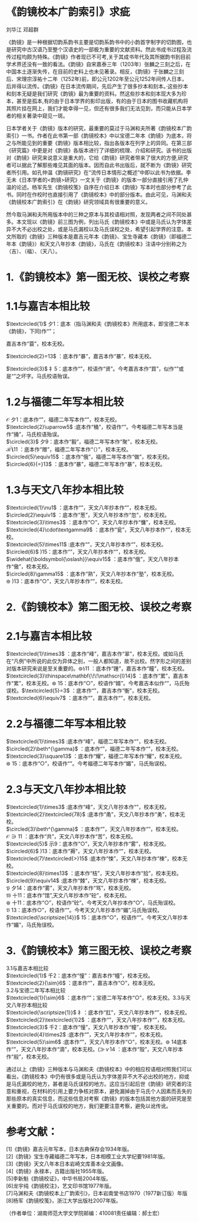 # 《韵镜校本广韵索引》求疵  

刘华江 邓超群  

《韵镜》是一种根据切韵系韵书主要是切韵系韵书中的小韵首字制字的切韵图，也是研究中古汉语乃至整个汉语史的一部极为重要的文献资料。然此书成书过程及流传过程均颇为特殊。《韵镜》作者现已不可考,关于其成书年代及其所据韵书到目前学术界还没有一致的看法。《韵镜》自宋嘉泰三年（1203年）张麟之三刻之后，在中国本土逐渐失传，在目前的史料上也未见著录。相反，《韵镜》于张麟之三刻后、宋理宗淳祐十二年（1252年)前，即公元1202年至公元1252年间传人日本，后并得以流传。《韵镜》在日本流传期间，先后产生了很多抄本和刻本。·这些抄本和刻本无疑是我们研究《韵镜》最为重要的资料。然这些抄本和刻本现大多为珍本，甚至是孤本,有的由于日本学界的影印出版，有的由于日本的图书收藏机构将其照片挂在网上，我们才能幸得一见，但还有很多我们无法见到，而只能从日本学者的相关著录中窥见一斑。  

日本学者关于《韵镜》版本的研究，最重要的莫过于马渊和夫所著《韵镜校本广韵索引》一书。作者在此书第一部《韵镜校本》中以宝德二年本《韵镜》为底本，将之与所能见到的重要《韵镜》版本相比较，指出各版本在列字上的异同。在第三部《研究篇》中更是对《韵镜》各版本进行了详细的梳理、介绍和研究。该书的出版对《韵镜》研究来说意义是重大的，它给《韵镜》研究者带来了很大的方便,研究者可以据此了解那些难见其面的版本。因而自此书出版后，就不断为《韵镜》研究者所引用。如孔仲温《韵镜研究》在“流传日本情形之概述”中即以此书为依据。李无未《日本学者的<韵镜>研究》一文关于《韵镜》的版本一部分直接引用了孔仲温的论述。杨军先生《韵镜校笺》自序在介绍日本《韵镜》写本时也部分参考了此书。同时在作校时也直接引用了《韵镜校本》中的部分版本。由此可见，马渊和夫《韵镜校本广韵索引》在《韵镜》研究领域具有很重要的意义。  

然今取马渊和夫所用版本中的三种之原本与其校语相对照，发现两者之间不同处甚多。本文现以《韵镜》前三图为例，列出马氏《韵镜校本》中或是马氏认为字体差异不大不必出校之处，或是马氏漏校以及马氏误校之处，希望引起学界的注意。本文所取的《韵镜》三种版本是嘉吉元年本《韵镜》、宝生寺藏本《韵镜》（即福德二年本《韵镜》）和天文八年抄本《韵镜》，马氏在《韵镜校本》注语中分别称之为（吉）、（福）、（天八）。  

# 1.《韵镜校本》第一图无校、误校之考察  

# 1.1与嘉吉本相比较  

$\textcircled{1}$ 夕1：底本（指马渊和夫《韵镜校本》所用底本，即宝德二年本《韵镜》，下同)作“”；  

嘉吉本作“蓑”，校本无校。  

$\textcircled{2}=13$ ：底本作“暴”，嘉吉本作“暴”，校本无校。  

$\textcircled{3}$ 礻5：底本作“”，校语作“贤”。今考嘉吉本作“買”，似作“”或是“”之坏字。马氏校语殆误。  

# 1.2与福德二年写本相比较  

$\ensuremath{\mathcal{O}}$ 夕1：底本作“”，福德二年写本作“”，校本无校。  
$\textcircled{2}\uparrow5$ :底本作“桶”，校语作“”。今考福德二年写本当是作“捅”，马氏校语殆误。  
$\circled{3}$ 夕9：底本作“毅”，福德二年写本作“聚”，校本无校。  
$\mathbf{\mathcal{B}}^{\prime}\mathbf{\setminus}11$ ：底本作“赠”，福德二年写本作“（）”，校本无校。  
$\circled{5}\equiv15$ ：底本作“俄”，福德二年写本作“做”，校本无校。  
$\circled{6}{=}13$ ：底本作“暴”，福德二年写本作“暴”，校本无校。  

# 1.3与天文八年抄本相比较  

$\textcircled{1}\nu1$ ：底本作“”，天文八年抄本作“”，校本无校。  
$\circled{2}\equiv1$ ：底本作“葱”，天文八年抄本作“忽”，校本无校。  
$\textcircled{3}\times3$ ：底本作“○”，天文八年抄本作“慵”，校本无校。  
$\textcircled{4}\cdot\textgamma9$ ：底本作“瓮”，天文八年抄本作“”，校本无校。  
$\textcircled{5}\times11$ :底本作“”，天文八年抄本作“”，校本无校。  
$\circled{6}$ )15：底本作“”，天文八年抄本作“”，校本无校。  
$\widehat{\boldsymbol{\oslash}}\equiv15$ ：底本作“俄”，天文八年抄本作“傲”，校本无校。  
$\circled{8}\gamma15$ ：底本作“熟”，天文八年抄本作“塾”，校本无校。  
$\circledcirc$ )13：底本作“○”，天文八年抄本作“”，校本无校。  

# 2.《韵镜校本》第二图无校、误校之考察  

# 2.1与嘉吉本相比较  

$\textcircled{1}\times3$ ：底本作“峰”，嘉吉本作“翠”，校本无校。或如马氏在“凡例”中所说的此仅为异体之别，一般人都知道，故不出校。然字形之间的差别对版本研究来说是至关重要的。$\circledcirc\mathfrak{h}11$ ：底本作“踵”，嘉吉本作“瞳”，校本无校。$\textcircled{3}\thinspace\mathbf{\!\!\mathscr{I}14}$ ：底本作“累”，嘉吉本作“累”，校本无校。$\circledast$ 15：底本作“○”，校语作“婿”。今考嘉吉本似作“”，马氏殆误校。$\textcircled{5}=3$ ：底本作“”，嘉吉本作“衡”，校本无校。$\textcircled{6}\equiv7$ ：底本作“”，嘉吉本作“”，校本无校。  

# 2.2与福德二年写本相比较  

$\textcircled{1}\times3$ :底本作“峰”，福德二年写本作“”，校本无校。  
$\circled{2}\beth^{\gamma}$ ：底本作“”，福德二年写本作“”，校本无校。  
$\textcircled{3}\square13$ ：底本作“耀”，福德二年写本作“耀”，校本无校。  
$\circledast$ 15：底本作“○”，校语作“”。今考福德二年写本作“媚”，马氏殆误校。  

# 2.3与天文八年抄本相比较  

$\textcircled{1}\times3$ :底本作“峰”，天文八年抄本作“”，校本无校。  
$\textcircled{2}\textcircled{78}$ :底本作“甬”，天文八年抄本作“勇”，校本无校。  
$\circled{3}\beth^{\gamma}$ ：底本作“”，天文八年抄本作“”，校本无校。  
$\mathbf{\mathcal{O}}{\ni}11$ ：底本作“共”，天文八年抄本作“苦”，校本无校。  
$\textcircled{5}$ 示9：底本作“○”，天文八年抄本作“雾”，校本无校。  
$\circled{6}$ )13：底本作“褥”，天文八年抄本作“”，校本无校。  
$\textcircled{7}\textcircled{>}15$ :底本作“悚”，天文八年抄本作“楝”，校本无校。  
$\textcircled{8}\times13$ ：底本作“桔”，天文八年抄本作“拾”，校本无校。  
$\circled{9}\equiv14$ :底本作“棘”，天文八年抄本作“楝”，校本无校。  
$\mathfrak{P}$ 夕14：底本作“雾”，天文八年抄本作“骂”，校本无校。  
$\mathfrak{W}$ 十11：底本作“馆”,天文八年抄本作“砼”，校本无校。  
$\circledast$ 十11：底本作“○”，校语作“砼”。今考天文八年抄本作“○”，马氏殆误校。  
$\mathfrak{V}$ 13：底本作○”，校语作“”。今考天文八年抄本作“媚”,马氏殆误校。  
$\textcircled{\scriptsize{14}}$ 15：底本作“○”，校语作“”。今考天文八年抄本作“媚”，马氏殆误校。  

# 3.《韵镜校本》第三图无校、误校之考察  

3.1与嘉吉本相比较  
$\textcircled{1}$ 千2：底本作“憧”：嘉吉本作“幢”，校本无校。  
$\textcircled{2}{\sim}6$ ：底本作“”，嘉吉本作“○”，校本无校。  
3.2与宝德二年写本相比较  
$\textcircled{1}{\sim}6$ ：底本作“”；宝德二年写本作“○”，校本无校。3.3与天文八年抄本相比较  
$\textcircled{\scriptsize{1}}$ 礻：底本作“肛”，天文八年抄本作“”，校本无校。$\textcircled{2}\textcircled{1}2$ ：底本作“”，天文八年抄本作“”，校本无校。$\textcircled{3}$ 千2：底本作“憧”，天文八年抄本作“幢”，校本无校。$\textcircled{4}\times2$ :底本作“”，天文八年抄本作“”，校本无校。$\textcircled{5}\sim6$ :底本作“”，天文八年抄本作“○”，校本无校。$\circledcirc$ 14底本作“”，天文八年抄本作“滴”，校本无校。$(\gg\!\!\nu\!\!14$ ：底本作“殼”，天文八年抄本作“般”，校本无校。  

通过以上《韵镜》三种版本与马渊和夫《韵镜校本》中的相应校语相对照我们可以看出，《韵镜校本》中仍有很多或是马氏认为字体差异不大不必出校的地方，抑或是马氏漏校的地方，甚者是马氏误校的地方。这应当引起后世《韵镜》研究者的注意和重视，在材料的引用上要力争核对原本，避免漏掉由于马氏个人因素而丢失的那些原本的真实信息，而这些信息对考察《韵镜》的版本包括其他方面的研究是至关重要的。而对于马氏误校的地方，我们更要注意考察，避免以讹传讹。  

# 参考文献：  

[1]《韵镜》嘉吉元年写本，日本古典保存会1934年版。  
[2]《韵镜》宝生寺藏福德二年写本，日本相模工业大学纪要1981年版。  
[3]《韵镜》天文八年本日本岩崎文库善本全文画像。  
[4]《韵镜》永禄本，古籍出版社1955年版。  
[5]李新魁《韵镜校证》，中华书局2004年版。  
[6]龙宇纯《韵镜校注》，艺文印书馆1977年版。  
[7]马渊和夫《韵镜校本上广韵索引》，日本岩南堂书店1970（1977新订版）年版[8]杨军《韵镜校笺》，浙江大学出版社2007年版。  

（作者单位：湖南师范大学文学院邮编：410081责任编辑：郝士宏）  